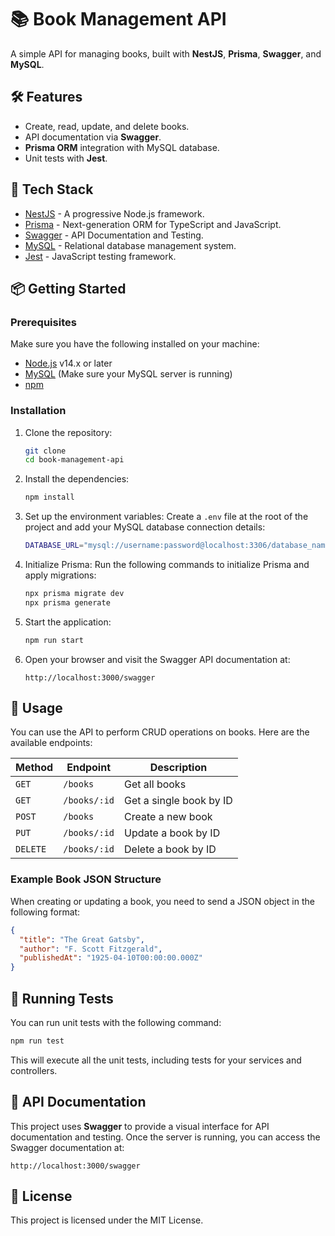 
# 📚 Book Management API

A simple API for managing books, built with **NestJS**, **Prisma**, **Swagger**, and **MySQL**.

## 🛠 Features
- Create, read, update, and delete books.
- API documentation via **Swagger**.
- **Prisma ORM** integration with MySQL database.
- Unit tests with **Jest**.

## 🧰 Tech Stack
- [NestJS](https://nestjs.com/) - A progressive Node.js framework.
- [Prisma](https://www.prisma.io/) - Next-generation ORM for TypeScript and JavaScript.
- [Swagger](https://swagger.io/) - API Documentation and Testing.
- [MySQL](https://www.mysql.com/) - Relational database management system.
- [Jest](https://jestjs.io/) - JavaScript testing framework.

## 📦 Getting Started

### Prerequisites
Make sure you have the following installed on your machine:
- [Node.js](https://nodejs.org/) v14.x or later
- [MySQL](https://www.mysql.com/) (Make sure your MySQL server is running)
- [npm](https://www.npmjs.com/)

### Installation

1. Clone the repository:
   ```bash
   git clone 
   cd book-management-api
   ```

2. Install the dependencies:
   ```bash
   npm install
   ```

3. Set up the environment variables:
   Create a `.env` file at the root of the project and add your MySQL database connection details:
   ```bash
   DATABASE_URL="mysql://username:password@localhost:3306/database_name"
   ```

4. Initialize Prisma:
   Run the following commands to initialize Prisma and apply migrations:
   ```bash
   npx prisma migrate dev
   npx prisma generate
   ```

5. Start the application:
   ```bash
   npm run start
   ```

6. Open your browser and visit the Swagger API documentation at:
   ```
   http://localhost:3000/swagger
   ```

## 🚀 Usage

You can use the API to perform CRUD operations on books. Here are the available endpoints:

| Method   | Endpoint           | Description              |
|----------|--------------------|--------------------------|
| `GET`    | `/books`            | Get all books            |
| `GET`    | `/books/:id`        | Get a single book by ID   |
| `POST`   | `/books`            | Create a new book        |
| `PUT`    | `/books/:id`        | Update a book by ID      |
| `DELETE` | `/books/:id`        | Delete a book by ID      |

### Example Book JSON Structure

When creating or updating a book, you need to send a JSON object in the following format:
```json
{
  "title": "The Great Gatsby",
  "author": "F. Scott Fitzgerald",
  "publishedAt": "1925-04-10T00:00:00.000Z"
}
```

## 🧪 Running Tests

You can run unit tests with the following command:
```bash
npm run test
```

This will execute all the unit tests, including tests for your services and controllers.

## 📜 API Documentation

This project uses **Swagger** to provide a visual interface for API documentation and testing. Once the server is running, you can access the Swagger documentation at:

```
http://localhost:3000/swagger
```

## 📝 License

This project is licensed under the MIT License.
